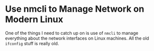 # Use nmcli to Manage Network on Modern Linux

One of the things I need to catch up on is use of `nmcli` to manage
everything about the network interfaces on Linux machines. All the old
`ifconfig` stuff is really old.

